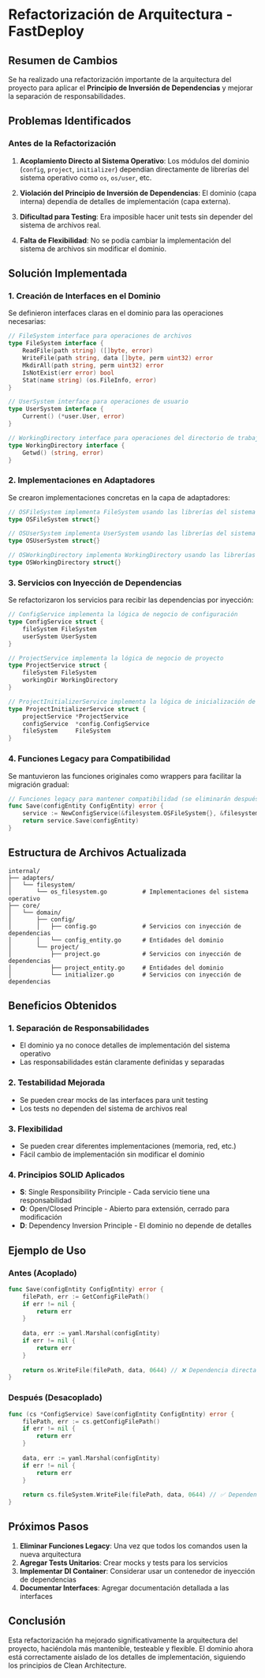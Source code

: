 # Refactorización de Arquitectura - FastDeploy

## Resumen de Cambios

Se ha realizado una refactorización importante de la arquitectura del proyecto para aplicar el **Principio de Inversión de Dependencias** y mejorar la separación de responsabilidades.

## Problemas Identificados

### Antes de la Refactorización

1. **Acoplamiento Directo al Sistema Operativo**: Los módulos del dominio (`config`, `project`, `initializer`) dependían directamente de librerías del sistema operativo como `os`, `os/user`, etc.

2. **Violación del Principio de Inversión de Dependencias**: El dominio (capa interna) dependía de detalles de implementación (capa externa).

3. **Dificultad para Testing**: Era imposible hacer unit tests sin depender del sistema de archivos real.

4. **Falta de Flexibilidad**: No se podía cambiar la implementación del sistema de archivos sin modificar el dominio.

## Solución Implementada

### 1. Creación de Interfaces en el Dominio

Se definieron interfaces claras en el dominio para las operaciones necesarias:

```go
// FileSystem interface para operaciones de archivos
type FileSystem interface {
    ReadFile(path string) ([]byte, error)
    WriteFile(path string, data []byte, perm uint32) error
    MkdirAll(path string, perm uint32) error
    IsNotExist(err error) bool
    Stat(name string) (os.FileInfo, error)
}

// UserSystem interface para operaciones de usuario
type UserSystem interface {
    Current() (*user.User, error)
}

// WorkingDirectory interface para operaciones del directorio de trabajo
type WorkingDirectory interface {
    Getwd() (string, error)
}
```

### 2. Implementaciones en Adaptadores

Se crearon implementaciones concretas en la capa de adaptadores:

```go
// OSFileSystem implementa FileSystem usando las librerías del sistema operativo
type OSFileSystem struct{}

// OSUserSystem implementa UserSystem usando las librerías del sistema operativo
type OSUserSystem struct{}

// OSWorkingDirectory implementa WorkingDirectory usando las librerías del sistema operativo
type OSWorkingDirectory struct{}
```

### 3. Servicios con Inyección de Dependencias

Se refactorizaron los servicios para recibir las dependencias por inyección:

```go
// ConfigService implementa la lógica de negocio de configuración
type ConfigService struct {
    fileSystem FileSystem
    userSystem UserSystem
}

// ProjectService implementa la lógica de negocio de proyecto
type ProjectService struct {
    fileSystem FileSystem
    workingDir WorkingDirectory
}

// ProjectInitializerService implementa la lógica de inicialización de proyectos
type ProjectInitializerService struct {
    projectService *ProjectService
    configService  *config.ConfigService
    fileSystem     FileSystem
}
```

### 4. Funciones Legacy para Compatibilidad

Se mantuvieron las funciones originales como wrappers para facilitar la migración gradual:

```go
// Funciones legacy para mantener compatibilidad (se eliminarán después de la migración)
func Save(configEntity ConfigEntity) error {
    service := NewConfigService(&filesystem.OSFileSystem{}, &filesystem.OSUserSystem{})
    return service.Save(configEntity)
}
```

## Estructura de Archivos Actualizada

```
internal/
├── adapters/
│   └── filesystem/
│       └── os_filesystem.go          # Implementaciones del sistema operativo
├── core/
│   └── domain/
│       ├── config/
│       │   ├── config.go             # Servicios con inyección de dependencias
│       │   └── config_entity.go      # Entidades del dominio
│       └── project/
│           ├── project.go            # Servicios con inyección de dependencias
│           ├── project_entity.go     # Entidades del dominio
│           └── initializer.go        # Servicios con inyección de dependencias
```

## Beneficios Obtenidos

### 1. **Separación de Responsabilidades**
- El dominio ya no conoce detalles de implementación del sistema operativo
- Las responsabilidades están claramente definidas y separadas

### 2. **Testabilidad Mejorada**
- Se pueden crear mocks de las interfaces para unit testing
- Los tests no dependen del sistema de archivos real

### 3. **Flexibilidad**
- Se pueden crear diferentes implementaciones (memoria, red, etc.)
- Fácil cambio de implementación sin modificar el dominio

### 4. **Principios SOLID Aplicados**
- **S**: Single Responsibility Principle - Cada servicio tiene una responsabilidad
- **O**: Open/Closed Principle - Abierto para extensión, cerrado para modificación
- **D**: Dependency Inversion Principle - El dominio no depende de detalles

## Ejemplo de Uso

### Antes (Acoplado)
```go
func Save(configEntity ConfigEntity) error {
    filePath, err := GetConfigFilePath()
    if err != nil {
        return err
    }
    
    data, err := yaml.Marshal(configEntity)
    if err != nil {
        return err
    }
    
    return os.WriteFile(filePath, data, 0644) // ❌ Dependencia directa
}
```

### Después (Desacoplado)
```go
func (cs *ConfigService) Save(configEntity ConfigEntity) error {
    filePath, err := cs.getConfigFilePath()
    if err != nil {
        return err
    }
    
    data, err := yaml.Marshal(configEntity)
    if err != nil {
        return err
    }
    
    return cs.fileSystem.WriteFile(filePath, data, 0644) // ✅ Dependencia inyectada
}
```

## Próximos Pasos

1. **Eliminar Funciones Legacy**: Una vez que todos los comandos usen la nueva arquitectura
2. **Agregar Tests Unitarios**: Crear mocks y tests para los servicios
3. **Implementar DI Container**: Considerar usar un contenedor de inyección de dependencias
4. **Documentar Interfaces**: Agregar documentación detallada a las interfaces

## Conclusión

Esta refactorización ha mejorado significativamente la arquitectura del proyecto, haciéndola más mantenible, testeable y flexible. El dominio ahora está correctamente aislado de los detalles de implementación, siguiendo los principios de Clean Architecture.
